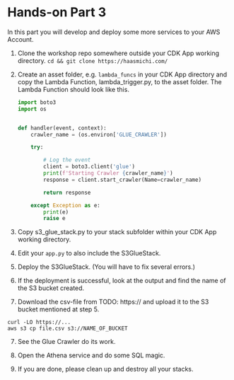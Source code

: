 # Hands-on Part 3

In this part you will develop and deploy some more services to your AWS Account.

1. Clone the workshop repo somewhere outside your CDK App working directory. `cd && git clone https://haasmichi.com/`
2. Create an asset folder, e.g. `lambda_funcs` in your CDK App directory and copy the Lambda Function,
   lambda_trigger.py, to the asset folder. The Lambda Function should look like this.

    ```python
    import boto3
    import os


    def handler(event, context):
        crawler_name = (os.environ['GLUE_CRAWLER'])

        try:

            # Log the event
            client = boto3.client('glue')
            print(f'Starting Crawler {crawler_name}')
            response = client.start_crawler(Name=crawler_name)

            return response

        except Exception as e:
            print(e)
            raise e
    ```

2. Copy s3_glue_stack.py to your stack subfolder within your CDK App working directory.

3. Edit your `app.py` to also include the S3GlueStack.

4. Deploy the S3GlueStack. (You will have to fix several errors.)

5. If the deployment is successful, look at the output and find the name of the S3 bucket created.

6. Download the csv-file from TODO: https:// and upload it to the S3 bucket mentioned at step 5.
```
curl -LO https://...
aws s3 cp file.csv s3://NAME_OF_BUCKET
```
7. See the Glue Crawler do its work.

8. Open the Athena service and do some SQL magic.

9. If you are done, please clean up and destroy all your stacks.